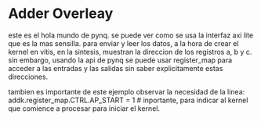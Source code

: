 # Adder Overleay

este es el hola mundo de pynq. se puede ver como se usa la interfaz axi lite que es la mas sensilla.
para enviar y leer los datos, a la hora de crear el kernel en vitis, en la sintesis, muestran
la direccion de los registros a, b y c. sin embargo, usando la api de pynq se puede usar
register_map para acceder a las entradas y las salidas sin saber explicitamente estas direcciones.

tambien es importante de este ejemplo observar la necesidad de la linea:
addk.register_map.CTRL.AP_START = 1 # inportante, para indicar al kernel que comience a procesar
para iniciar el kernel.
